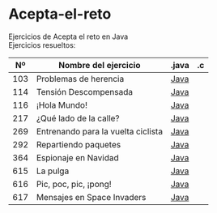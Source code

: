 # Acepta-el-reto
Ejercicios de Acepta el reto en Java<br>
Ejercicios resueltos:

| Nº | Nombre del ejercicio | .java | .c |
|-------------|-------------|-------------|-------------|
| 103 | Problemas de herencia | [Java](https://github.com/cvcvrril/Acepta-el-reto/blob/main/ejercicios/Ej103.java) |
| 114 | Tensión Descompensada | [Java](https://github.com/cvcvrril/Acepta-el-reto/blob/main/ejercicios/Ej114.java) |
| 116 | ¡Hola Mundo! | [Java](https://github.com/cvcvrril/Acepta-el-reto/blob/main/ejercicios/Ej116.java) |
| 217 | ¿Qué lado de la calle? | [Java](https://github.com/cvcvrril/Acepta-el-reto/blob/main/ejercicios/javaej/Ej217.java) |
| 269 | Entrenando para la vuelta ciclista | [Java](https://github.com/cvcvrril/Acepta-el-reto/blob/main/ejercicios/Ej269.java) |
| 292 | Repartiendo paquetes | [Java](https://github.com/cvcvrril/Acepta-el-reto/blob/main/ejercicios/javaej/Ej292.java) |
| 364 | Espionaje en Navidad | [Java](https://github.com/cvcvrril/Acepta-el-reto/blob/main/ejercicios/javaej/Ej364.java ) |
| 615 | La pulga | [Java](https://github.com/cvcvrril/Acepta-el-reto/blob/main/ejercicios/Ej615.java) |
| 616 | Pic, poc, pic, ¡pong! | [Java](https://github.com/cvcvrril/Acepta-el-reto/blob/main/ejercicios/Ej616.java) |
| 617 | Mensajes en Space Invaders | [Java](https://github.com/cvcvrril/Acepta-el-reto/blob/main/ejercicios/Ej617.java) |
